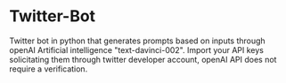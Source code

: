 # Twitter-Bot
Twitter bot in python that generates prompts based on inputs through openAI Artificial intelligence "text-davinci-002".
Import your API keys solicitating them through twitter developer account, openAI API does not require a verification.
